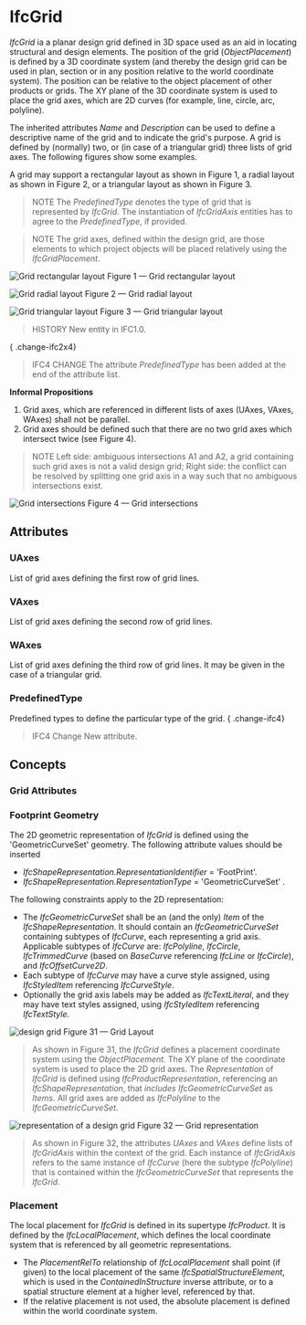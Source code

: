 # IfcGrid

_IfcGrid_ ia a planar design grid defined in 3D space used as an aid in locating structural and design elements. The position of the grid (_ObjectPlacement_) is defined by a 3D coordinate system (and thereby the design grid can be used in plan, section or in any position relative to the world coordinate system). The position can be relative to the object placement of other products or grids. The XY plane of the 3D coordinate system is used to place the grid axes, which are 2D curves (for example, line, circle, arc, polyline).<!-- end of definition -->

The inherited attributes _Name_ and _Description_ can be used to define a descriptive name of the grid and to indicate the grid's purpose. A grid is defined by (normally) two, or (in case of a triangular grid) three lists of grid axes. The following figures show some examples.

A grid may support a rectangular layout as shown in Figure 1, a radial layout as shown in Figure 2, or a triangular layout as shown in Figure 3.

> NOTE  The _PredefinedType_ denotes the type of grid that is represented by _IfcGrid_. The instantiation of _IfcGridAxis_ entities has to agree to the _PredefinedType_, if provided.

> NOTE  The grid axes, defined within the design grid, are those elements to which project objects will be placed relatively using the _IfcGridPlacement_.

![Grid rectangular layout](../../../../figures/ifcdesigngrid-type1.gif)
Figure 1 — Grid rectangular layout

![Grid radial layout](../../../../figures/ifcdesigngrid-type2.gif)
Figure 2 — Grid radial layout

![Grid triangular layout](../../../../figures/ifcdesigngrid-type3.gif)
Figure 3 — Grid triangular layout

> HISTORY  New entity in IFC1.0.

{ .change-ifc2x4}
> IFC4 CHANGE  The attribute _PredefinedType_ has been added at the end of the attribute list.



**Informal Propositions**

 1. Grid axes, which are referenced in different lists of axes (UAxes, VAxes, WAxes) shall not be parallel.
 2. Grid axes should be defined such that there are no two grid axes which intersect twice (see Figure 4).

> NOTE  Left side: ambiguous intersections A1 and A2, a grid containing such grid axes is not a valid design grid;  Right side: the conflict can be resolved by splitting one grid axis in a way such that no ambiguous intersections exist.

![Grid intersections](../../../../figures/ifcdesigngrid-ip2.gif)
Figure 4 — Grid intersections

## Attributes

### UAxes
List of grid axes defining the first row of grid lines.

### VAxes
List of grid axes defining the second row of grid lines.

### WAxes
List of grid axes defining the third row of grid lines. It may be given in the case of a triangular grid.

### PredefinedType
Predefined types to define the particular type of the grid.
{ .change-ifc4}
> IFC4 Change  New attribute.

## Concepts

### Grid Attributes


### Footprint Geometry

 The 2D geometric representation of _IfcGrid_ is defined using the 'GeometricCurveSet' geometry. The following attribute values should be inserted

* _IfcShapeRepresentation.RepresentationIdentifier_ = 'FootPrint'.
* _IfcShapeRepresentation.RepresentationType_ = 'GeometricCurveSet' .

The following constraints apply to the 2D representation:

* The _IfcGeometricCurveSet_ shall be an (and the only) _Item_ of the _IfcShapeRepresentation_. It should contain an _IfcGeometricCurveSet_ containing subtypes of _IfcCurve_, each representing a grid axis. Applicable subtypes of _IfcCurve_ are:
 _IfcPolyline_, _IfcCircle_, _IfcTrimmedCurve_ (based on _BaseCurve_ referencing _IfcLine_ or _IfcCircle_), and _IfcOffsetCurve2D_.
* Each subtype of _IfcCurve_ may have a curve style assigned, using _IfcStyledItem_ referencing _IfcCurveStyle_.
* Optionally the grid axis labels may be added as _IfcTextLiteral_, and they may have text styles assigned, using _IfcStyledItem_ referencing _IfcTextStyle_.

![design grid](../../../../figures/ifcdesigngrid-layout1.gif)
Figure 31 — Grid Layout

>  As shown in Figure 31, the _IfcGrid_ defines a placement coordinate system using the _ObjectPlacement_. The XY plane of the coordinate system is used to place the 2D grid axes. The _Representation_ of _IfcGrid_ is defined using _IfcProductRepresentation_, referencing an _IfcShapeRepresentation_, that _includes IfcGeometricCurveSet_ as _Items_. All grid axes are added as _IfcPolyline_ to the _IfcGeometricCurveSet_.


![representation of a design grid](../../../../figures/ifcgrid-representation.png)
Figure 32 — Grid representation
>
>  As shown in Figure 32, the attributes _UAxes_ and _VAxes_ define lists of _IfcGridAxis_ within the context of the grid. Each instance of _IfcGridAxis_ refers to the same instance of _IfcCurve_ (here the subtype _IfcPolyline_) that is contained within the _IfcGeometricCurveSet_ that represents the _IfcGrid_.


### Placement

The local placement for _IfcGrid_ is defined in its supertype _IfcProduct_. It is defined by the _IfcLocalPlacement_, which defines the local coordinate system that is referenced by all geometric representations.

* The _PlacementRelTo_ relationship of _IfcLocalPlacement_ shall point (if given) to the local placement of the same _IfcSpatialStructureElement_, which is used in the _ContainedInStructure_ inverse attribute, or to a spatial structure element at a higher level, referenced by that.
* If the relative placement is not used, the absolute placement is defined within the world coordinate system.

